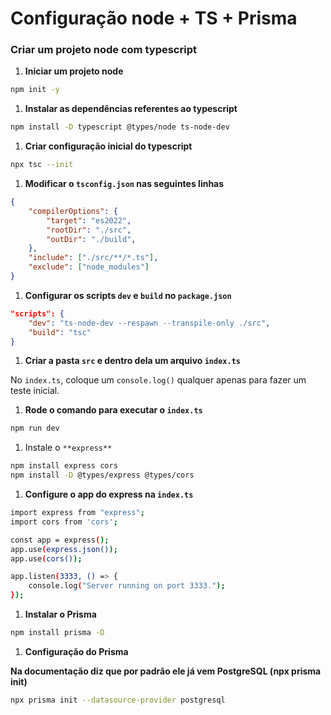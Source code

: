 # Configuração node + TS + Prisma

### Criar um projeto node com typescript

1. **Iniciar um projeto node**

```bash
npm init -y
```

1. **Instalar as dependências referentes ao typescript**

```bash
npm install -D typescript @types/node ts-node-dev
```

1. **Criar configuração inicial do typescript**

```bash
npx tsc --init
```

1. **Modificar o `tsconfig.json` nas seguintes linhas**

```json
{
	"compilerOptions": {
		"target": "es2022",
		"rootDir": "./src",
		"outDir": "./build",
	},
	"include": ["./src/**/*.ts"],
	"exclude": ["node_modules"]
}
```

1. **Configurar os scripts `dev` e `build` no `package.json`**

```json
"scripts": {
	"dev": "ts-node-dev --respawn --transpile-only ./src",
	"build": "tsc"
}
```

1. **Criar a pasta `src` e dentro dela um arquivo `index.ts`**

No `index.ts`, coloque um `console.log()` qualquer apenas para fazer um teste inicial.

1. **Rode o comando para executar o `index.ts`**

```bash
npm run dev
```

1. Instale o `**express**`

```bash
npm install express cors
npm install -D @types/express @types/cors
```

1. **Configure o app do express na `index.ts`**

```bash
import express from "express";
import cors from 'cors';

const app = express();
app.use(express.json());
app.use(cors());

app.listen(3333, () => {
    console.log("Server running on port 3333.");
});
```

1. **Instalar o Prisma**

```bash
npm install prisma -D
```

1. **Configuração do Prisma**

**Na documentação diz que por padrão ele já vem PostgreSQL (npx prisma init)**

```bash
npx prisma init --datasource-provider postgresql
```
